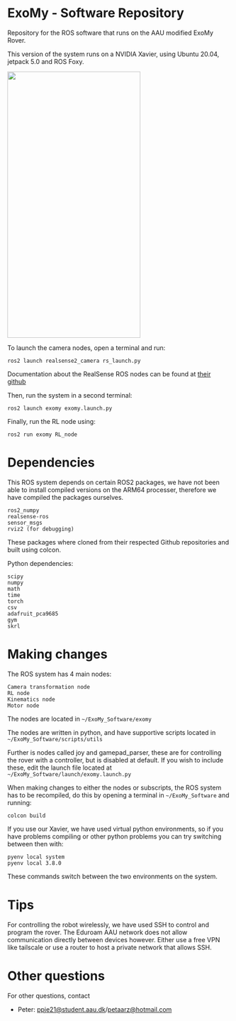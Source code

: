 # ExoMy - Software Repository
Repository for the ROS software that runs on the AAU modified ExoMy Rover.

This version of the system runs on a NVIDIA Xavier, using Ubuntu 20.04, jetpack 5.0 and ROS Foxy.

<img src="https://github.com/Djauvel/ERC-PPO/assets/93127878/8527d82a-85d8-4e4e-b548-e727591d2e95" width="300" height="600">


To launch the camera nodes, open a terminal and run:
```
ros2 launch realsense2_camera rs_launch.py
```
Documentation about the RealSense ROS nodes can be found at [their github](https://github.com/IntelRealSense/realsense-ros/tree/ros2-legacy)

Then, run the system in a second terminal:
```
ros2 launch exomy exomy.launch.py
```

Finally, run the RL node using:
```
ros2 run exomy RL_node
```

# Dependencies
This ROS system depends on certain ROS2 packages, we have not been able to install compiled versions on the ARM64 processer, therefore we have compiled the packages ourselves. 
```
ros2_numpy
realsense-ros
sensor_msgs
rviz2 (for debugging)
```
These packages where cloned from their respected Github repositories and built using colcon. 

Python dependencies:
```
scipy
numpy
math
time
torch
csv
adafruit_pca9685
gym 
skrl
```
# Making changes
The ROS system has 4 main nodes:
```
Camera transformation node
RL node
Kinematics node
Motor node
```
The nodes are located in `~/ExoMy_Software/exomy`

The nodes are written in python, and have supportive scripts located in `~/ExoMy_Software/scripts/utils`

Further is nodes called joy and gamepad_parser, these are for controlling the rover with a controller, but is disabled at default.
If you wish to include these, edit the launch file located at `~/ExoMy_Software/launch/exomy.launch.py`

When making changes to either the nodes or subscripts, the ROS system has to be recompiled, do this by opening a terminal in `~/ExoMy_Software` and running:
```
colcon build
```

If you use our Xavier, we have used virtual python environments, so if you have problems compiling or other python problems you can try switching between then with:
```
pyenv local system
pyenv local 3.8.0
```
These commands switch between the two environments on the system.

# Tips
For controlling the robot wirelessly, we have used SSH to control and program the rover. The Eduroam AAU network does not allow communication directly between devices however. Either use a free VPN like tailscale or use a router to host a private network that allows SSH.

# Other questions
For other questions, contact 

- Peter: ppje21@student.aau.dk/petaarz@hotmail.com
